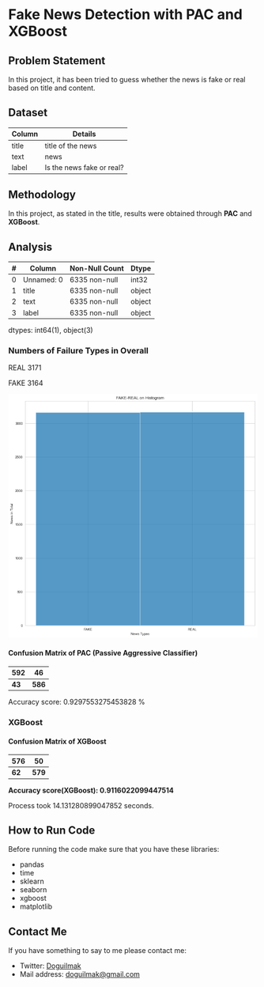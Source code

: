 
# Fake News Detection with PAC and XGBoost

## Problem Statement

In this project, it has been tried to guess whether the news is fake or real based on title and content.

## Dataset

| Column | Details |
|--|--|
| title  | title of the news |
| text | news |
| label | Is the news fake or real? |

## Methodology

In this project, as stated in the title, results were obtained through **PAC** and **XGBoost**.

## Analysis

| # | Column | Non-Null Count | Dtype |
|--|--|--|--|
| 0 | Unnamed: 0 | 6335 non-null | int32
| 1 | title | 6335 non-null | object
| 2 | text | 6335 non-null | object
| 3 | label | 6335 non-null | object

dtypes: int64(1), object(3)

### Numbers of Failure Types in Overall

REAL                  3171

FAKE			      3164

<p align="center">
    <img src="hist_news.png"> 
</p>

#### Confusion Matrix of PAC (Passive Aggressive Classifier)

| 592 | 46 |
|--|--|
| **43** | **586** |

Accuracy score: 0.9297553275453828 %

### XGBoost

#### Confusion Matrix of XGBoost

| 576 | 50 |
|--|--|
| **62** | **579** |



**Accuracy score(XGBoost): 0.9116022099447514**

Process took 14.131280899047852 seconds.

## How to Run Code

Before running the code make sure that you have these libraries:

 - pandas 
 - time
 - sklearn
 - seaborn
 - xgboost
 - matplotlib
    
## Contact Me

If you have something to say to me please contact me: 

 - Twitter: [Doguilmak](https://twitter.com/Doguilmak)  
 - Mail address: doguilmak@gmail.com
 
